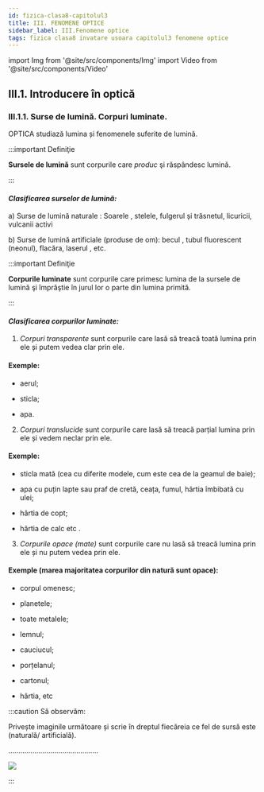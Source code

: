 ```yaml
---
id: fizica-clasa8-capitolul3
title: III. FENOMENE OPTICE
sidebar_label: III.Fenomene optice
tags: fizica clasa8 invatare usoara capitolul3 fenomene optice
---
```


import Img from '@site/src/components/Img'
import Video from '@site/src/components/Video'



## III.1. Introducere în optică

### III.1.1. Surse de lumină. Corpuri luminate.

OPTICA studiază lumina și fenomenele suferite de lumină.


:::important Definiţie

**Sursele de lumină** sunt corpurile care _produc_ şi răspândesc lumină. 

:::

#### _Clasificarea surselor de lumină:_

a)	Surse de lumină naturale : Soarele , stelele, fulgerul și trăsnetul, licuricii, vulcanii activi
 
b)	Surse de lumină artificiale (produse de om): becul , tubul fluorescent (neonul), flacăra, laserul , etc.



:::important Definiţie

**Corpurile luminate** sunt corpurile care primesc lumina de la sursele de lumină şi împrăştie în jurul lor o parte din lumina primită.

:::



#### _Clasificarea corpurilor luminate:_


1)	_Corpuri transparente_ sunt corpurile care lasă să treacă toată lumina prin ele și putem vedea clar prin ele. 

#### Exemple:

- aerul;

- sticla;

- apa.

2)	_Corpuri translucide_ sunt corpurile care lasă să treacă parțial lumina prin ele și vedem neclar prin ele. 

#### Exemple:

- sticla mată (cea cu diferite modele, cum este cea de la geamul de baie);

- apa cu puțin lapte sau praf de cretă, ceața, fumul, hârtia îmbibată cu ulei;

- hârtia de copt;

- hârtia de calc etc .

3)	_Corpurile opace (mate)_ sunt corpurile care nu lasă să treacă  lumina prin ele și nu putem vedea  prin ele. 

#### Exemple (marea majoritatea corpurilor din natură sunt opace):

- corpul omenesc;

- planetele;

- toate metalele;

- lemnul;

- cauciucul;

- porțelanul;

- cartonul;

- hârtia, etc


:::caution Să observăm:

Privește imaginile următoare și scrie în dreptul fiecăreia ce fel de sursă este (naturală/ artificială).


.............................................

<Img src="fizica/clasa7/capitolul1/1_2_Experiment_Poza1_Tabel.jpg" />





:::

